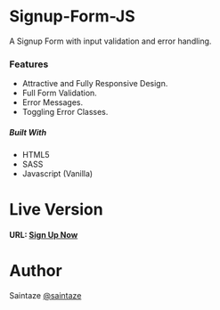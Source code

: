 # Signup-Form-JS
A Signup Form with input validation and error handling. 

### Features
+ Attractive and Fully Responsive Design.
+ Full Form Validation.
+ Error Messages.
+ Toggling Error Classes.

##### Built With
+ HTML5
+ SASS
+ Javascript (Vanilla)

# Live Version
#### URL: [Sign Up Now](https://saintaze.github.io/Weather-App/)

# Author
Saintaze [@saintaze](https://github.com/saintaze/)


